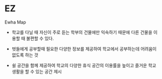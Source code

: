 # EZ
Ewha Map

<!--
완료 이후 수정 예정
-->

- 학교를 다닐 때 자신이 주로 듣는 학부의 건물에만 익숙하기 때문에 다른 건물을 이용할 때 불편할 수 있다.
  
- 벗들에게 공부할때 필요한 다양한 정보를 제공하여 학교에서 공부하는데 어려움이 없도록 하는 것

- 쉴 공간을 함께 제공하여 학교의 다양한 휴식 공간의 이용률을 높이고 즐거운 학교생활을 할 수 있는 공간 제시